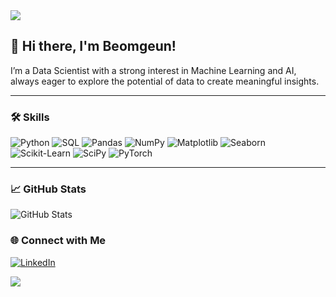 <img src="https://capsule-render.vercel.app/api?type=waving&color=0:00C9FF,100:BDBDC8&height=200&section=header&text=Welcome%20to%20Beomgeun's%20GitHub!&fontSize=40&fontColor=FFFFFF" />

## 👋 Hi there, I'm Beomgeun!

I’m a Data Scientist with a strong interest in Machine Learning and AI, always eager to explore the potential of data to create meaningful insights.

---

### 🛠️ Skills

![Python](https://img.shields.io/badge/Python-FFD43B?style=for-the-badge&logo=python&logoColor=blue)
![SQL](https://img.shields.io/badge/SQL-336791?style=for-the-badge&logo=postgresql&logoColor=white)
![Pandas](https://img.shields.io/badge/Pandas-150458?style=for-the-badge&logo=pandas&logoColor=white)
![NumPy](https://img.shields.io/badge/NumPy-013243?style=for-the-badge&logo=numpy&logoColor=white)
![Matplotlib](https://img.shields.io/badge/Matplotlib-FF4F00?style=for-the-badge&logo=matplotlib&logoColor=white)
![Seaborn](https://img.shields.io/badge/Seaborn-3D5875?style=for-the-badge&logoColor=white)
![Scikit-Learn](https://img.shields.io/badge/Scikit--Learn-F7931E?style=for-the-badge&logo=scikit-learn&logoColor=white)
![SciPy](https://img.shields.io/badge/SciPy-8CAAE6?style=for-the-badge&logo=scipy&logoColor=white)
![PyTorch](https://img.shields.io/badge/PyTorch-EE4C2C?style=for-the-badge&logo=pytorch&logoColor=white)

---

### 📈 GitHub Stats
![GitHub Stats](https://github-readme-stats.vercel.app/api?username=SeoBeomGeun&show_icons=true&theme=radical)

### 🌐 Connect with Me
[![LinkedIn](https://img.shields.io/badge/LinkedIn-0077B5?style=for-the-badge&logo=linkedin&logoColor=white)](https://www.linkedin.com/in/starsbg1828)


<img src="https://capsule-render.vercel.app/api?type=waving&color=0:00C9FF,100:BDBDC8&height=150&section=footer" />
